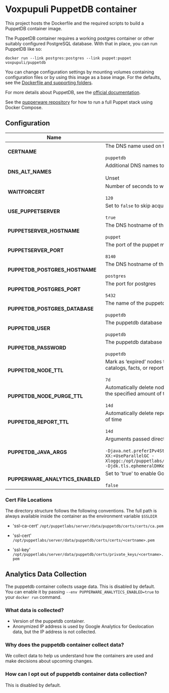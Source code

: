 # Voxpupuli PuppetDB container

This project hosts the Dockerfile and the required scripts to build a PuppetDB container image.

The PuppetDB container requires a working postgres container or other suitably
configured PostgreSQL database. With that in place, you can run PuppetDB like
so:

    docker run --link postgres:postgres --link puppet:puppet voxpupuli/puppetdb

You can change configuration settings by mounting volumes containing
configuration files or by using this image as a base image. For the defaults,
see the [Dockerfile and supporting folders][1].

For more details about PuppetDB, see the [official documentation][2].

See the [pupperware repository][3] for how to run a full Puppet stack using
Docker Compose.

## Configuration

| Name                                    | Usage / Default                                                                                                                                                                    |
|-----------------------------------------|------------------------------------------------------------------------------------------------------------------------------------------------------------------------------------|
| **CERTNAME**                            | The DNS name used on this services SSL certificate<br><br>`puppetdb`                                                                                                               |
| **DNS_ALT_NAMES**                       | Additional DNS names to add to the services SSL certificate<br><br>Unset                                                                                                           |
| **WAITFORCERT**                         | Number of seconds to wait for certificate to be signed<br><br>`120`                                                                                                                |
| **USE_PUPPETSERVER**                    | Set to `false` to skip acquiring SSL certificates from a Puppet Server.<br><br>`true`                                                                                              |
| **PUPPETSERVER_HOSTNAME**               | The DNS hostname of the puppet master<br><br>`puppet`                                                                                                                              |
| **PUPPETSERVER_PORT**                   | The port of the puppet master<br><br>`8140`                                                                                                                                        |
| **PUPPETDB_POSTGRES_HOSTNAME**          | The DNS hostname of the postgres service<br><br>`postgres`                                                                                                                         |
| **PUPPETDB_POSTGRES_PORT**              | The port for postgres<br><br>`5432`                                                                                                                                                |
| **PUPPETDB_POSTGRES_DATABASE**          | The name of the puppetdb database in postgres<br><br>`puppetdb`                                                                                                                    |
| **PUPPETDB_USER**                       | The puppetdb database user<br><br>`puppetdb`                                                                                                                                       |
| **PUPPETDB_PASSWORD**                   | The puppetdb database password<br><br>`puppetdb`                                                                                                                                   |
| **PUPPETDB_NODE_TTL**                   | Mark as ‘expired’ nodes that haven’t seen any activity (no new catalogs, facts, or reports) in the specified amount of time<br><br>`7d`                                            |
| **PUPPETDB_NODE_PURGE_TTL**             | Automatically delete nodes that have been deactivated or expired for the specified amount of time<br><br>`14d`                                                                     |
| **PUPPETDB_REPORT_TTL**                 | Automatically delete reports that are older than the specified amount of time<br><br>`14d`                                                                                         |
| **PUPPETDB_JAVA_ARGS**                  | Arguments passed directly to the JVM when starting the service<br><br>`-Djava.net.preferIPv4Stack=true -Xms256m -Xmx256m -XX:+UseParallelGC -Xloggc:/opt/puppetlabs/server/data/puppetdb/logs/puppetdb_gc.log -Djdk.tls.ephemeralDHKeySize=2048` |
| **PUPPERWARE_ANALYTICS_ENABLED**        | Set to 'true' to enable Google Analytics.<br><br>`false`                                                                                                                           |

### Cert File Locations

The directory structure follows the following conventions.  The full path is always available inside the container as the environment variable `$SSLDIR`

- 'ssl-ca-cert'
  `/opt/puppetlabs/server/data/puppetdb/certs/certs/ca.pem`

- 'ssl-cert'
  `/opt/puppetlabs/server/data/puppetdb/certs/certs/<certname>.pem`

- 'ssl-key'
  `/opt/puppetlabs/server/data/puppetdb/certs/private_keys/<certname>.pem`

## Analytics Data Collection

 The puppetdb container collects usage data. This is disabled by default. You can enable it by passing `--env PUPPERWARE_ANALYTICS_ENABLED=true`
to your `docker run` command.

### What data is collected?
* Version of the puppetdb container.
* Anonymized IP address is used by Google Analytics for Geolocation data, but the IP address is not collected.

### Why does the puppetdb container collect data?

 We collect data to help us understand how the containers are used and make decisions about upcoming changes.

### How can I opt out of puppetdb container data collection?

 This is disabled by default.

[1]: https://github.com/puppetlabs/puppetdb/tree/master/docker
[2]: https://puppet.com/docs/puppetdb/latest/index.html
[3]: https://github.com/puppetlabs/pupperware
